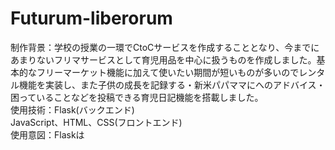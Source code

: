 # Futurum-liberorum
制作背景：学校の授業の一環でCtoCサービスを作成することとなり、今までにあまりないフリマサービスとして育児用品を中心に扱うものを作成しました。基本的なフリーマーケット機能に加えて使いたい期間が短いものが多いのでレンタル機能を実装し、また子供の成長を記録する・新米パパママにへのアドバイス・困っていることなどを投稿できる育児日記機能を搭載しました。<br>
使用技術：Flask(バックエンド)<br>
         <span>JavaScript、HTML、CSS(フロントエンド)<br>
使用意図：Flaskは
